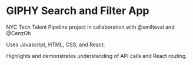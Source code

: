 # GIPHY Search and Filter App

NYC Tech Talent Pipeline project in collaboration with @smilteval and @CenzOh

Uses Javascript, HTML, CSS, and React.

Highlights and demonstrates understanding of API calls and React routing.
